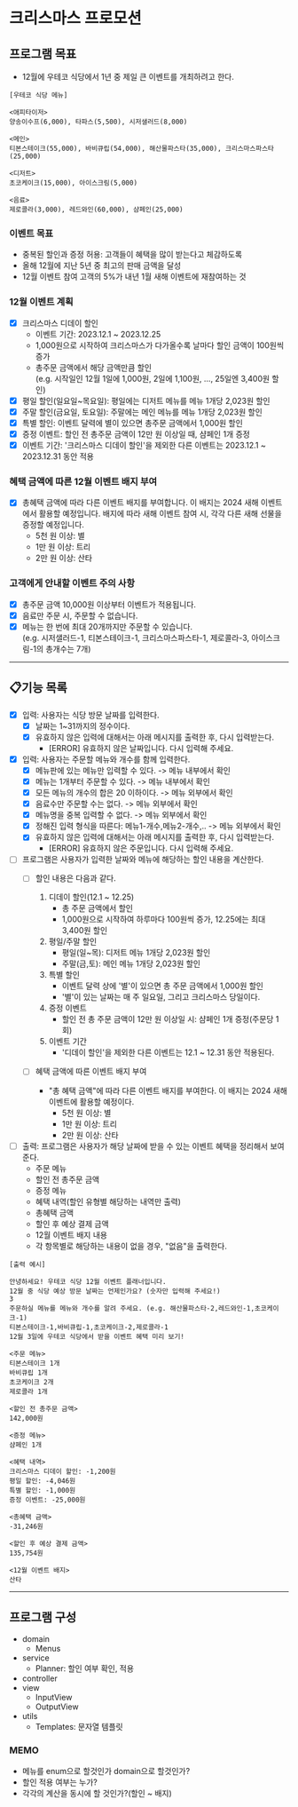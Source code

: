 # 크리스마스 프로모션

## 프로그램 목표

- 12월에 우테코 식당에서 1년 중 제일 큰 이벤트를 개최하려고 한다.

```
[우테코 식당 메뉴]

<애피타이저>
양송이수프(6,000), 타파스(5,500), 시저샐러드(8,000)

<메인>
티본스테이크(55,000), 바비큐립(54,000), 해산물파스타(35,000), 크리스마스파스타(25,000)

<디저트>
초코케이크(15,000), 아이스크림(5,000)

<음료>
제로콜라(3,000), 레드와인(60,000), 샴페인(25,000)
```

### 이벤트 목표

- 중복된 할인과 증정 허용: 고객들이 혜택을 많이 받는다고 체감하도록
- 올해 12월에 지난 5년 중 최고의 판매 금액을 달성
- 12월 이벤트 참여 고객의 5%가 내년 1월 새해 이벤트에 재참여하는 것

### 12월 이벤트 계획

- [x] 크리스마스 디데이 할인
    - 이벤트 기간: 2023.12.1 ~ 2023.12.25
    - 1,000원으로 시작하여 크리스마스가 다가올수록 날마다 할인 금액이 100원씩 증가
    - 총주문 금액에서 해당 금액만큼 할인  
      (e.g. 시작일인 12월 1일에 1,000원, 2일에 1,100원, ..., 25일엔 3,400원 할인)
- [x] 평일 할인(일요일~목요일): 평일에는 디저트 메뉴를 메뉴 1개당 2,023원 할인
- [x] 주말 할인(금요일, 토요일): 주말에는 메인 메뉴를 메뉴 1개당 2,023원 할인
- [x] 특별 할인: 이벤트 달력에 별이 있으면 총주문 금액에서 1,000원 할인
- [x] 증정 이벤트: 할인 전 총주문 금액이 12만 원 이상일 때, 샴페인 1개 증정
- [x] 이벤트 기간: '크리스마스 디데이 할인'을 제외한 다른 이벤트는 2023.12.1 ~ 2023.12.31 동안 적용

### 혜택 금액에 따른 12월 이벤트 배지 부여

- [x] 총혜택 금액에 따라 다른 이벤트 배지를 부여합니다. 이 배지는 2024 새해 이벤트에서 활용할 예정입니다.
  배지에 따라 새해 이벤트 참여 시, 각각 다른 새해 선물을 증정할 예정입니다.
    - 5천 원 이상: 별
    - 1만 원 이상: 트리
    - 2만 원 이상: 산타

### 고객에게 안내할 이벤트 주의 사항

- [x] 총주문 금액 10,000원 이상부터 이벤트가 적용됩니다.
- [x] 음료만 주문 시, 주문할 수 없습니다.
- [x] 메뉴는 한 번에 최대 20개까지만 주문할 수 있습니다.  
  (e.g. 시저샐러드-1, 티본스테이크-1, 크리스마스파스타-1, 제로콜라-3, 아이스크림-1의 총개수는 7개)

---

## 📋기능 목록

- [x] 입력: 사용자는 식당 방문 날짜를 입력한다.
    - [x] 날짜는 1~31까지의 정수이다.
    - [x] 유효하지 않은 입력에 대해서는 아래 메시지를 출력한 후, 다시 입력받는다.
        - [ERROR] 유효하지 않은 날짜입니다. 다시 입력해 주세요.
- [x] 입력: 사용자는 주문할 메뉴와 개수를 함께 입력한다.
    - [x] 메뉴판에 있는 메뉴만 입력할 수 있다. -> 메뉴 내부에서 확인
    - [x] 메뉴는 1개부터 주문할 수 있다. -> 메뉴 내부에서 확인
    - [x] 모든 메뉴의 개수의 합은 20 이하이다. -> 메뉴 외부에서 확인
    - [x] 음료수만 주문할 수는 없다. -> 메뉴 외부에서 확인
    - [x] 메뉴명을 중복 입력할 수 없다. -> 메뉴 외부에서 확인
    - [x] 정해진 입력 형식을 따른다: 메뉴1-개수,메뉴2-개수,.. -> 메뉴 외부에서 확인
    - [x] 유효하지 않은 입력에 대해서는 아래 메시지를 출력한 후, 다시 입력받는다.
        - [ERROR] 유효하지 않은 주문입니다. 다시 입력해 주세요.
- [ ] 프로그램은 사용자가 입력한 날짜와 메뉴에 해당하는 할인 내용을 계산한다.
    - [ ] 할인 내용은 다음과 같다.
        1. 디데이 할인(12.1 ~ 12.25)
            - 총 주문 금액에서 할인
            - 1,000원으로 시작하여 하루마다 100원씩 증가, 12.25에는 최대 3,400원 할인
        2. 평일/주말 할인
            - 평일(일~목): 디저트 메뉴 1개당 2,023원 할인
            - 주말(금,토): 메인 메뉴 1개당 2,023원 할인
        3. 특별 할인
            - 이벤트 달력 상에 '별'이 있으면 총 주문 금액에서 1,000원 할인
            - '별'이 있는 날짜는 매 주 일요일, 그리고 크리스마스 당일이다.
        4. 증정 이벤트
            - 할인 전 총 주문 금액이 12만 원 이상일 시: 샴페인 1개 증정(주문당 1회)
        5. 이벤트 기간
            - '디데이 할인'을 제외한 다른 이벤트는 12.1 ~ 12.31 동안 적용된다.

    - [ ] 혜택 금액에 따른 이벤트 배지 부여
        - "총 혜택 금액"에 따라 다른 이벤트 배지를 부여한다. 이 배지는 2024 새해 이벤트에 활용할 예정이다.
            - 5천 원 이상: 별
            - 1만 원 이상: 트리
            - 2만 원 이상: 산타

- [ ] 출력: 프로그램은 사용자가 해당 날짜에 받을 수 있는 이벤트 혜택을 정리해서 보여준다.
    - 주문 메뉴
    - 할인 전 총주문 금액
    - 증정 메뉴
    - 혜택 내역(할인 유형별 해당하는 내역만 출력)
    - 총혜택 금액
    - 할인 후 예상 결제 금액
    - 12월 이벤트 배지 내용
    - 각 항목별로 해당하는 내용이 없을 경우, "없음"을 출력한다.

```
[출력 예시]

안녕하세요! 우테코 식당 12월 이벤트 플래너입니다.
12월 중 식당 예상 방문 날짜는 언제인가요? (숫자만 입력해 주세요!)
3
주문하실 메뉴를 메뉴와 개수를 알려 주세요. (e.g. 해산물파스타-2,레드와인-1,초코케이크-1)
티본스테이크-1,바비큐립-1,초코케이크-2,제로콜라-1
12월 3일에 우테코 식당에서 받을 이벤트 혜택 미리 보기!

<주문 메뉴>
티본스테이크 1개
바비큐립 1개
초코케이크 2개
제로콜라 1개

<할인 전 총주문 금액>
142,000원

<증정 메뉴>
샴페인 1개

<혜택 내역>
크리스마스 디데이 할인: -1,200원
평일 할인: -4,046원
특별 할인: -1,000원
증정 이벤트: -25,000원

<총혜택 금액>
-31,246원

<할인 후 예상 결제 금액>
135,754원

<12월 이벤트 배지>
산타
```

---

## 프로그램 구성

- domain
    - Menus
- service
    - Planner: 할인 여부 확인, 적용
- controller
- view
    - InputView
    - OutputView
- utils
    - Templates: 문자열 템플릿

### MEMO

- 메뉴를 enum으로 할것인가 domain으로 할것인가?
- 할인 적용 여부는 누가?
- 각각의 계산을 동시에 할 것인가?(할인 ~ 배지)
